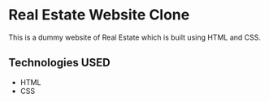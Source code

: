 # Real Estate Website Clone
This is a dummy website of Real Estate which is built using HTML and CSS.

## Technologies USED
* HTML
* CSS
